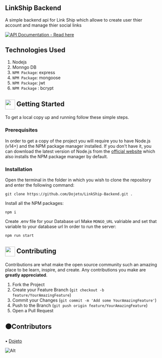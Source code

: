 ## LinkShip Backend

A simple backend api for Link Ship which allowe to create user thier account and manage thier social links

[![API Documentation - Read here](https://img.shields.io/static/v1?label=API+Documentation&message=Read+here&color=2ea44f&style=for-the-badge&logo=postman&logoColor=orange)](https://documenter.getpostman.com/view/23795265/2s847BSF8T)

## Technologies Used
1. Nodejs
2. Monngo DB
3. `NPM Package`: express
4. `NPM Package`: mongoose
5. `NPM Package`: jwt
6. `NPM Package` : bcrypt

<!-- GETTING STARTED -->
## <img align="center" src="https://cdn.iconscout.com/icon/free/png-512/laptop-user-1-1179329.png" width="32" height="32"> Getting Started

To get a local copy up and running follow these simple steps.
### Prerequisites
In order to get a copy of the project you will require you to have Node.js (v14+) and the NPM package manager installed. If you don't have it, you can download the latest version of Node.js from the [official website](https://nodejs.org/en/download/) which also installs the NPM package manager by default.
### Installation
Open the terminal in the folder in which you wish to clone the repository and enter the following command:
``` 
git clone https://github.com/Dojeto/LinkShip-Backend.git .
```
Install all the NPM packages:
```
npm i
```
Create .env file for your Database url
Make `MONGO_URL` valriable and set that variable to your database url
In order to run the server:
```
npm run start
```
<!-- CONTRIBUTING -->
## <img align="center" src="https://hpe-developer-portal.s3.amazonaws.com/uploads/media/2020/3/git-icon-1788c-1590702885345.png" width=32 height=32> Contributing

Contributions are what make the open source community such an amazing place to be learn, inspire, and create. Any contributions you make are **greatly appreciated**.

1. Fork the Project
2. Create your Feature Branch (`git checkout -b feature/YourAmazingFeature`)
3. Commit your Changes (`git commit -m 'Add some YourAmazingFeature'`)
4. Push to the Branch (`git push origin feature/YourAmazingFeature`)
5. Open a Pull Request

<!-- CONTRIBUTERS -->
## ⚫Contributors

• [Dojeto](https://github.com/Dojeto)

![Alt](https://repobeats.axiom.co/api/embed/34e14202f6dfebfde84f4c3af97c0ccb59ce144e.svg "Repobeats analytics image")
